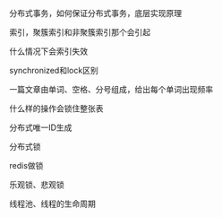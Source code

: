 分布式事务，如何保证分布式事务，底层实现原理

索引，聚簇索引和非聚簇索引那个会引起



什么情况下会索引失效

synchronized和lock区别

一篇文章由单词、空格、分号组成，给出每个单词出现频率

什么样的操作会锁住整张表

分布式唯一ID生成

分布式锁

redis做锁

乐观锁、悲观锁

线程池、线程的生命周期


